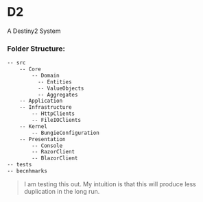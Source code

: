 # D2
A Destiny2 System

### Folder Structure:
```txt
-- src
    -- Core
        -- Domain
          -- Entities
          -- ValueObjects
          -- Aggregates
    -- Application
    -- Infrastructure
        -- HttpClients
        -- FileIOClients
    -- Kernel
        -- BungieConfiguration
    -- Presentation
        -- Console
        -- RazorClient
        -- BlazorClient
-- tests
-- becnhmarks
```

> I am testing this out. My intuition is that this will produce less duplication in the long run.

